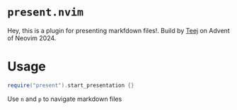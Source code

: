 # `present.nvim`

Hey, this is a plugin for presenting markfdown files!. Build by [Teej](https://github.com/tjdevries) on Advent of Neovim 2024.

# Usage

```lua
require("present").start_presentation {}
```

Use `n` and `p` to navigate markdown files
